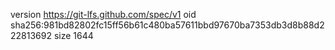 version https://git-lfs.github.com/spec/v1
oid sha256:981bd82802fc15ff56b61c480ba57611bbd97670ba7353db3d8b88d222813692
size 1644
